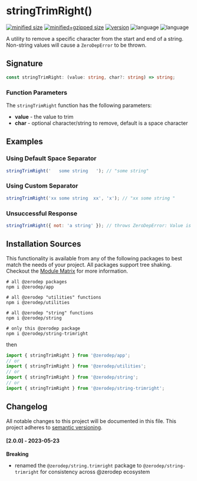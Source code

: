 # stringTrimRight()

[![minified size](https://img.shields.io/bundlephobia/min/@zerodep/string-trimright?style=flat-square&color=blue)](https://bundlephobia.com/package/@zerodep/string-trimright)
[![minified+gzipped size](https://img.shields.io/bundlephobia/minzip/@zerodep/string-trimright?style=flat-square&color=blue)](https://bundlephobia.com/package/@zerodep/string-trimright)
[![version](https://img.shields.io/npm/v/@zerodep/string-trimright?style=flat-square&color=blue)](https://www.npmjs.com/package/@zerodep/string-trimright)
![language](https://img.shields.io/github/languages/top/cdepage/zerodep?style=flat-square)
![language](https://img.shields.io/badge/types-included-blue?style=flat-square)

A utility to remove a specific character from the start and end of a string. Non-string values will cause a `ZeroDepError` to be thrown.

## Signature

```typescript
const stringTrimRight: (value: string, char?: string) => string;
```

### Function Parameters

The `stringTrimRight` function has the following parameters:

- **value** - the value to trim
- **char** - optional character/string to remove, default is a space character

## Examples

### Using Default Space Separator

```javascript
stringTrimRight('   some string   '); // "some string"
```

### Using Custom Separator

```javascript
stringTrimRight('xx some string  xx', 'x'); // "xx some string "
```

### Unsuccessful Response

```javascript
stringTrimRight({ not: 'a string' }); // throws ZeroDepError: Value is not a string
```

## Installation Sources

This functionality is available from any of the following packages to best match the needs of your project. All packages support tree shaking. Checkout the [Module Matrix](/) for more information.

```shell
# all @zerodep packages
npm i @zerodep/app

# all @zerodep "utilities" functions
npm i @zerodep/utilities

# all @zerodep "string" functions
npm i @zerodep/string

# only this @zerodep package
npm i @zerodep/string-trimright
```

then

```javascript
import { stringTrimRight } from '@zerodep/app';
// or
import { stringTrimRight } from '@zerodep/utilities';
// or
import { stringTrimRight } from '@zerodep/string';
// or
import { stringTrimRight } from '@zerodep/string-trimright';
```

## Changelog

All notable changes to this project will be documented in this file. This project adheres to [semantic versioning](https://semver.org/spec/v2.0.0.html).

#### [2.0.0] - 2023-05-23

**Breaking**

- renamed the `@zerodep/string.trimright` package to `@zerodep/string-trimright` for consistency across @zerodep ecosystem
